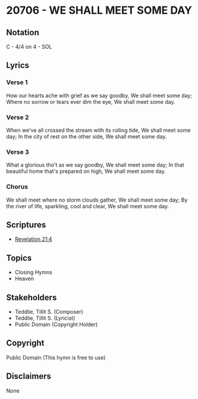 # 20706 - WE SHALL MEET SOME DAY

## Notation

C - 4/4 on 4 - SOL

## Lyrics

### Verse 1

How our hearts ache with grief as we say goodby, We shall meet some day; Where no sorrow or tears ever dim the eye, We shall meet some day.

### Verse 2

When we've all crossed the stream with its rolling tide, We shall meet some day; In the city of rest on the other side, We shall meet some day.

### Verse 3

What a glorious tho't as we say goodby, We shall meet some day; In that beautiful home that's prepared on high, We shall meet some day.

### Chorus

We shall meet where no storm clouds gather, We shall meet some day; By the river of life, sparkling, cool and clear, We shall meet some day.


## Scriptures

- [Revelation 21:4](https://www.biblegateway.com/passage/?search=Revelation%2021%3A4)

## Topics

- Closing Hymns
- Heaven

## Stakeholders

- Teddlie, Tillit S. (Composer)
- Teddlie, Tillit S. (Lyricist)
- Public Domain (Copyright Holder)

## Copyright

Public Domain
(This hymn is free to use)

## Disclaimers

None

